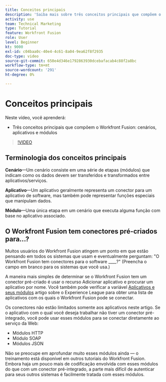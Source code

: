 ```yaml
---
title: Conceitos principais
description: 'Saiba mais sobre três conceitos principais que compõem o Workfront Fusion: cenários, aplicativos e módulos em [!DNL Adobe Workfront Fusion].'
activity: use
team: Technical Marketing
type: Tutorial
feature: Workfront Fusion
role: User
level: Beginner
kt: 9000
exl-id: c04baa0c-40e4-4c61-8a04-9ea62f8f2935
doc-type: video
source-git-commit: 650e4d346e1792863930dcebafacab4c88f2a8bc
workflow-type: tm+mt
source-wordcount: '291'
ht-degree: 0%

---
```


# Conceitos principais

Neste vídeo, você aprenderá:

* Três conceitos principais que compõem o Workfront Fusion: cenários, aplicativos e módulos

>[!VIDEO](https://video.tv.adobe.com/v/335260/?quality=12&learn=on)

## Terminologia dos conceitos principais

**Cenário**—Um cenário consiste em uma série de etapas (módulos) que indicam como os dados devem ser transferidos e transformados entre aplicativos/serviços.

**Aplicativo**—Um aplicativo geralmente representa um conector para um aplicativo de software, mas também pode representar funções especiais que manipulam dados.

**Módulo**—Uma única etapa em um cenário que executa alguma função com base no aplicativo associado.

## O Workfront Fusion tem conectores pré-criados para...?

Muitos usuários do Workfront Fusion atingem um ponto em que estão pensando em todos os sistemas que usam e eventualmente perguntam: &quot;O Workfront Fusion tem conectores para o software ____?&quot; (Preencha o campo em branco para os sistemas que você usa.)

A maneira mais simples de determinar se o Workfront Fusion tem um conector pré-criado é usar o recurso Adicionar aplicativo e procurar um aplicativo por nome. Você também pode verificar a variável [Aplicativos e seus módulos](https://experienceleague.adobe.com/docs/workfront/using/adobe-workfront-fusion/fusion-apps-and-modules/apps-and-their-modules.html?lang=en) artigo sobre o Experience League para obter uma lista de aplicativos com os quais o Workfront Fusion pode se conectar.

Os conectores não estão limitados somente aos aplicativos neste artigo. Se o aplicativo com o qual você deseja trabalhar não tiver um conector pré-integrado, você pode usar esses módulos para se conectar diretamente ao serviço da Web:

* Módulos HTTP
* Módulo SOAP
* Módulos JSON

Não se preocupe em aprofundar muito esses módulos ainda — o treinamento está disponível em outros tutoriais do Workfront Fusion. Embora haja um pouco mais de codificação envolvida com esses módulos do que com um conector pré-integrado, a parte mais difícil de autenticar para seus outros sistemas é facilmente tratada com esses módulos.
